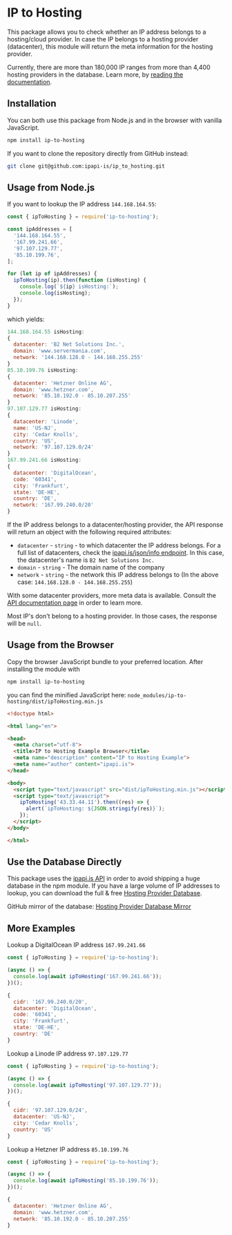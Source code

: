 # IP to Hosting

This package allows you to check whether an IP address belongs to a hosting/cloud provider. In case the IP belongs to a hosting provider (datacenter), this module will return the meta information for the hosting provider.

Currently, there are more than 180,000 IP ranges from more than 4,400 hosting providers in the database. Learn more, by [reading the documentation](https://ipapi.is/hosting-detection.html).

## Installation

You can both use this package from Node.js and in the browser with vanilla JavaScript.

```bash
npm install ip-to-hosting
```

If you want to clone the repository directly from GitHub instead:

```bash
git clone git@github.com:ipapi-is/ip_to_hosting.git
```

## Usage from Node.js

If you want to lookup the IP address `144.168.164.55`:

```JavaScript
const { ipToHosting } = require('ip-to-hosting');

const ipAddresses = [
  '144.168.164.55',
  '167.99.241.66',
  '97.107.129.77',
  '85.10.199.76',
];

for (let ip of ipAddresses) {
  ipToHosting(ip).then(function (isHosting) {
    console.log(`${ip} isHosting:`);
    console.log(isHosting);
  });
}
```

which yields:

```JavaScript
144.168.164.55 isHosting:
{
  datacenter: 'B2 Net Solutions Inc.',
  domain: 'www.servermania.com',
  network: '144.168.128.0 - 144.168.255.255'
}
85.10.199.76 isHosting:
{
  datacenter: 'Hetzner Online AG',
  domain: 'www.hetzner.com',
  network: '85.10.192.0 - 85.10.207.255'
}
97.107.129.77 isHosting:
{
  datacenter: 'Linode',
  name: 'US-NJ',
  city: 'Cedar Knolls',
  country: 'US',
  network: '97.107.129.0/24'
}
167.99.241.66 isHosting:
{
  datacenter: 'DigitalOcean',
  code: '60341',
  city: 'Frankfurt',
  state: 'DE-HE',
  country: 'DE',
  network: '167.99.240.0/20'
}
```

If the IP address belongs to a datacenter/hosting provider, the API response will return an object with the following required attributes:

- `datacenter` - `string` - to which datacenter the IP address belongs. For a full list of datacenters, check the [ipapi.is/json/info endpoint](https://ipapi.is/json/info). In this case, the datacenter's name is `B2 Net Solutions Inc.`
- `domain` - `string` - The domain name of the company
- `network` - `string` - the network this IP address belongs to (In the above case: `144.168.128.0 - 144.168.255.255`)

With some datacenter providers, more meta data is available. Consult the [API documentation page](https://ipapi.is/developers.html) in order to learn more.

Most IP's don't belong to a hosting provider. In those cases, the response will be `null`.

## Usage from the Browser

Copy the browser JavaScript bundle to your preferred location. After installing the module with

```bash
npm install ip-to-hosting
```

you can find the minified JavaScript here: `node_modules/ip-to-hosting/dist/ipToHosting.min.js`

```html
<!doctype html>

<html lang="en">

<head>
  <meta charset="utf-8">
  <title>IP to Hosting Example Browser</title>
  <meta name="description" content="IP to Hosting Example">
  <meta name="author" content="ipapi.is">
</head>

<body>
  <script type="text/javascript" src="dist/ipToHosting.min.js"></script>
  <script type="text/javascript">
    ipToHosting('43.33.44.11').then((res) => {
      alert(`ipToHosting: ${JSON.stringify(res)}`);
    });
  </script>
</body>

</html>
```

## Use the Database Directly

This package uses the [ipapi.is API](https://ipapi.is/developers.html) in order to avoid shipping a huge database in the npm module. If you have a large volume of IP addresses to lookup, you can download the full & free [Hosting Provider Database](https://ipapi.is/hosting-detection.html).

GitHub mirror of the database: [Hosting Provider Database Mirror](https://github.com/ipapi-is/ipapi/tree/main/databases)

## More Examples

Lookup a DigitalOcean IP address `167.99.241.66`

```JavaScript
const { ipToHosting } = require('ip-to-hosting');

(async () => {
  console.log(await ipToHosting('167.99.241.66'));
})();
```

```JavaScript
{
  cidr: '167.99.240.0/20',
  datacenter: 'DigitalOcean',
  code: '60341',
  city: 'Frankfurt',
  state: 'DE-HE',
  country: 'DE'
}
```

Lookup a Linode IP address `97.107.129.77`

```JavaScript
const { ipToHosting } = require('ip-to-hosting');

(async () => {
  console.log(await ipToHosting('97.107.129.77'));
})();
```

```JavaScript
{
  cidr: '97.107.129.0/24',
  datacenter: 'US-NJ',
  city: 'Cedar Knolls',
  country: 'US'
}
```

Lookup a Hetzner IP address `85.10.199.76`

```JavaScript
const { ipToHosting } = require('ip-to-hosting');

(async () => {
  console.log(await ipToHosting('85.10.199.76'));
})();
```

```JavaScript
{
  datacenter: 'Hetzner Online AG',
  domain: 'www.hetzner.com',
  network: '85.10.192.0 - 85.10.207.255'
}
```
